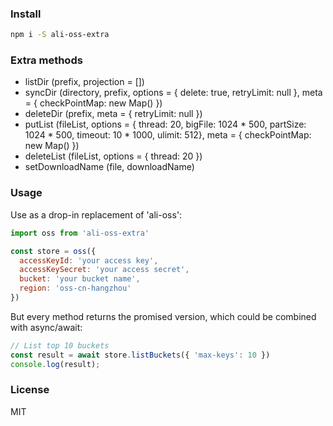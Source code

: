 ### Install

```bash
npm i -S ali-oss-extra
```

### Extra methods

* listDir (prefix, projection = [])
* syncDir (directory, prefix, options = { delete: true, retryLimit: null }, meta = { checkPointMap: new Map() })
* deleteDir (prefix, meta = { retryLimit: null })
* putList (fileList, options = { thread: 20, bigFile: 1024 * 500, partSize: 1024 * 500, timeout: 10 * 1000, ulimit: 512}, meta = { checkPointMap: new Map() })
* deleteList (fileList, options = { thread: 20 })
* setDownloadName (file, downloadName)

### Usage
Use as a drop-in replacement of 'ali-oss':

```js
import oss from 'ali-oss-extra'

const store = oss({
  accessKeyId: 'your access key',
  accessKeySecret: 'your access secret',
  bucket: 'your bucket name',
  region: 'oss-cn-hangzhou'
})
```

But every method returns the promised version, which could be combined with async/await:

```js
// List top 10 buckets
const result = await store.listBuckets({ 'max-keys': 10 })
console.log(result);
```
### License

MIT
